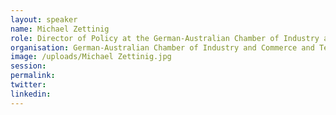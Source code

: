 ```yaml
---
layout: speaker
name: Michael Zettinig
role: Director of Policy at the German-Australian Chamber of Industry and Commerce and Team Expert
organisation: German-Australian Chamber of Industry and Commerce and Team Expert
image: /uploads/Michael Zettinig.jpg
session:
permalink:
twitter:
linkedin:
---
```



